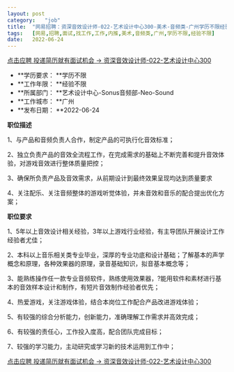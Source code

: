 ```yaml
---
layout:	post
category:	"job"
title:	"网易招聘：资深音效设计师-022-艺术设计中心300-美术-音频类-广州学历不限经验不限"
tags:	[网易,招聘,面试,找工作,工作,内推,美术,音频类,广州,学历不限,经验不限]
date:	2022-06-24
---
```


[点击应聘 投递简历就有面试机会 ->  资深音效设计师-022-艺术设计中心300](http://mobile.bole.netease.com/bole/boleDetail?id=32729&employeeId=346f03c3cda5f04c&key=all)



- **学历要求： **学历不限
- **工作年限： **经验不限
- **所属部门： **艺术设计中心-Sonus音频部-Neo-Sound
- **工作城市： **广州
- **发布日期： **2022-06-24



**职位描述**

1、与产品和音频负责人合作，制定产品的可执行化音效标准；

2、独立负责产品的音效全流程工作，在完成需求的基础上不断完善和提升音效体验，对游戏音效进行整体质量把控；

3、确保所负责产品及音效需求，从前期设计到最终效果呈现均达到质量要求

4、关注配乐、关注音频整体的游戏听觉体验，并未音效和音乐的配合提出优化方案；



**职位要求**

1、5年以上音效设计相关经验，3年以上游戏行业经验，有主导团队开展设计工作经验者尤佳；

2、本科以上音乐相关类专业毕业，深厚的专业功底和设计基础；了解基本的声学概念和原理，各种效果器的原理，录音基础知识，拟音基本概念等；

3、能熟练操作任一款专业音频软件，熟练使用效果器，?能用软件和素材进行基本的音效样本设计和制作，有短片音效制作经验者优先；

4、热爱游戏，关注游戏体验，结合本岗位工作配合产品改进游戏体验；

5、有较强的综合分析能力，创新能力，准确理解工作需求并高效完成；

6、有较强的责任心，工作投入度高，配合团队完成目标；

7、较强的学习能力，主动研究或学习新的技术运用到工作中；



[点击应聘 投递简历就有面试机会 ->  资深音效设计师-022-艺术设计中心300](http://mobile.bole.netease.com/bole/boleDetail?id=32729&employeeId=346f03c3cda5f04c&key=all)